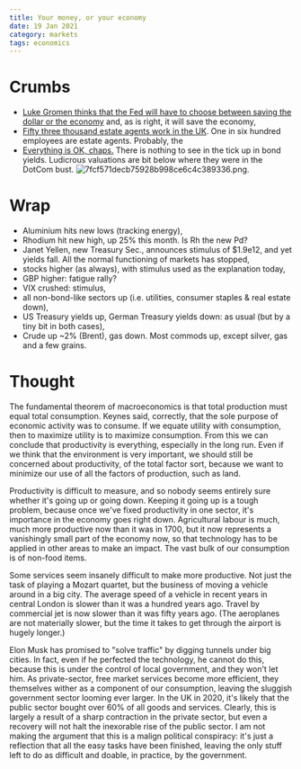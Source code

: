 ```yaml
---
title: Your money, or your economy
date: 19 Jan 2021
category: markets
tags: economics
---
```


# Crumbs

- [Luke Gromen thinks that the Fed will have to choose between saving the dollar or the economy](https://thesoundingline.com/luke-gromen-fed-will-be-forced-to-choose-between-the-dollar-and-the-economy/) and, as is right, it will save the economy,
- [Fifty three thousand estate agents work in the UK](https://thesoundingline.com/luke-gromen-fed-will-be-forced-to-choose-between-the-dollar-and-the-economy/). One in six hundred employees are estate agents. Probably, the 
- [Everything is OK, chaps.](https://www.bloomberg.com/opinion/articles/2021-01-15/bond-vigilantes-are-giving-biden-s-stimulus-a-pass-for-now) There is nothing to see in the tick up in bond yields. Ludicrous valuations are bit below where they were in the DotCom bust.  ![7fcf571decb75928b998ce6c4c389336.png]({attach}7fcf571decb75928b998ce6c4c389336.png).
 

# Wrap

- Aluminium hits new lows (tracking energy),
- Rhodium hit new high, up 25% this month. Is Rh the new Pd?
- Janet Yellen, new Treasury Sec., announces stimulus of $1.9e12, and yet yields fall. All the normal functioning of markets has stopped,
- stocks higher (as always), with stimulus used as the explanation today,
- GBP higher: fatigue rally?
- VIX crushed: stimulus,
- all non-bond-like sectors up (i.e. utilities, consumer staples & real estate down),
- US Treasury yields up, German Treasury yields down: as usual (but by a tiny bit in both cases),
- Crude up ~2% (Brent), gas down. Most commods up, except silver, gas and a few grains.

# Thought

The fundamental theorem of macroeconomics is that total production must equal total consumption.
Keynes said, correctly, that the sole purpose of economic activity was to consume.
If we equate utility with consumption, then to maximize utility is to maximize consumption.
From this we can conclude that productivity is everything, especially in the long run. 
Even if we think that the environment is very important, we should still be concerned about productivity, of the total factor sort, because we want to minimize our use of all the factors of production, such as land.

Productivity is difficult to measure, and so nobody seems entirely sure whether it's going up or going down.
Keeping it going up is a tough problem, because once we've fixed productivity in one sector, it's importance in the economy goes right down. Agricultural labour is much, much more productive now than it was in 1700, but it now represents a vanishingly small part of the economy now, so that technology has to be applied in other areas to make an impact. The vast bulk of our consumption is of non-food items.

Some services seem insanely difficult to make more productive. Not just the task of playing a Mozart quartet, but the business of moving a vehicle around in a big city. The average speed of a vehicle in recent years in central London is slower than it was a hundred years ago. Travel by commercial jet is now slower than it was fifty years ago. (The aeroplanes are not materially slower, but the time it takes to get through the airport is hugely longer.)

Elon Musk has promised to "solve traffic" by digging tunnels under big cities. 
In fact, even if he perfected the technology, he cannot do this, because this is under the control of local government,
and they won't let him.
As private-sector, free market services become more efficient, they themselves wither as a component of our consumption, leaving the sluggish government sector looming ever larger. 
In the UK in 2020, it's likely that the public sector bought over 60% of all goods and services. Clearly, this is largely a result of a sharp contraction in the private sector, but even a recovery will not halt the inexorable rise of the public sector.
I am not making the argument that this is a malign political conspiracy: it's just a reflection that all the easy tasks have been finished, leaving the only stuff left to do as difficult and doable, in practice, by the government.
